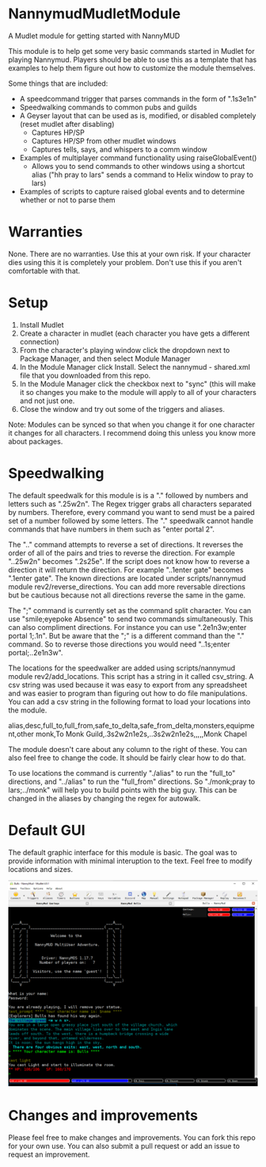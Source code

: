 # NannymudMudletModule

A Mudlet module for getting started with NannyMUD

This module is to help get some very basic commands started in Mudlet for playing Nannymud. Players should be able to use this as a template that has examples to help them figure out how to customize the module themselves.

Some things that are included:

- A speedcommand trigger that parses commands in the form of ".1s3e1n"
- Speedwalking commands to common pubs and guilds
- A Geyser layout that can be used as is, modified, or disabled completely (reset mudlet after disabling)
  - Captures HP/SP
  - Captures HP/SP from other mudlet windows
  - Captures tells, says, and whispers to a comm window
- Examples of multiplayer command functionality using raiseGlobalEvent()
  - Allows you to send commands to other windows using a shortcut alias ("hh pray to lars" sends a command to Helix window to pray to lars)
- Examples of scripts to capture raised global events and to determine whether or not to parse them

# Warranties

None. There are no warranties. Use this at your own risk. If your character dies using this it is completely your problem. Don't use this if you aren't comfortable with that.

# Setup

1) Install Mudlet
2) Create a character in mudlet (each character you have gets a different connection)
3) From the character's playing window click the dropdown next to Package Manager, and then select Module Manager
4) In the Module Manager click Install. Select the nannymud - shared.xml file that you downloaded from this repo.
5) In the Module Manager click the checkbox next to "sync" (this will make it so changes you make to the module will apply to all of your characters and not just one.
6) Close the window and try out some of the triggers and aliases.

Note: Modules can be synced so that when you change it for one character it changes for all characters. I recommend doing this unless you know more about packages.

# Speedwalking

The default speedwalk for this module is is a "." followed by numbers and letters such as ".25w2n". The Regex trigger grabs all characters separated by numbers. Therefore, every command you want to send must be a paired set of a number followed by some letters. The "." speedwalk cannot handle commands that have numbers in them such as "enter portal 2". 

The ".." command attempts to reverse a set of directions. It reverses the order of all of the pairs and tries to reverse the direction. For example "..25w2n" becomes ".2s25e".
If the script does not know how to reverse a direction it will return the direction. For example "..1enter gate" becomes ".1enter gate". The known directions are located under scripts/nannymud module rev2/reverse_directions. You can add more reversable directions but be cautious because not all directions reverse the same in the game. 

The ";" command is currently set as the command split character. You can use "smile;eyepoke Absence" to send two commands simultaneously. This can also compliment directions. For instance you can use ".2e1n3w;enter portal 1;.1n". But be aware that the ";" is a different command than the "." command. So to reverse those directions you would need "..1s;enter portal;..2e1n3w". 

The locations for the speedwalker are added using scripts/nannymud module rev2/add_locations. This script has a string in it called csv_string. A csv string was used because it was easy to export from any spreadsheet and was easier to program than figuring out how to do file manipulations. You can add a csv string in the following format to load your locations into the module. 

  alias,desc,full_to,full_from,safe_to_delta,safe_from_delta,monsters,equipment,other
  monk,To Monk Guild,.3s2w2n1e2s,..3s2w2n1e2s,,,,,Monk Chapel
  
The module doesn't care about any column to the right of these. You can also feel free to change the code. It should be fairly clear how to do that. 

To use locations the command is currently "./alias" to run the "full_to" directions, and "../alias" to run the "full_from" directions. So "./monk;pray to lars;../monk" will help you to build points with the big guy. This can be changed in the aliases by changing the regex for autowalk. 

# Default GUI

The default graphic interface for this module is basic. The goal was to provide information with minimal interuption to the text. Feel free to modify locations and sizes. 

![Image of GUI](https://raw.githubusercontent.com/adam-sampson/NannymudMudletModule/master/GUI_v2.png)

# Changes and improvements

Please feel free to make changes and improvements. You can fork this repo for your own use. You can also submit a pull request or add an issue to request an improvement.
